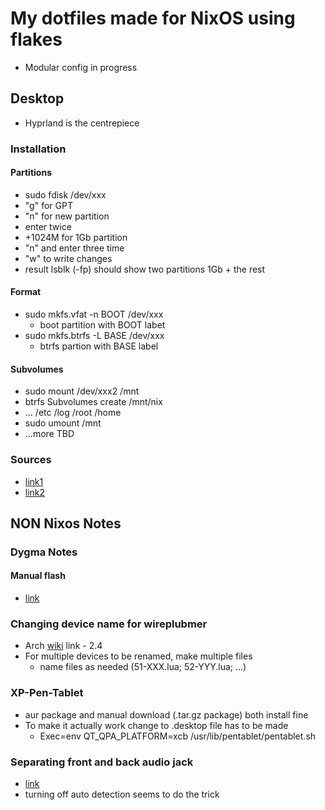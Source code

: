 # My dotfiles made for NixOS using flakes

- Modular config in progress

## Desktop

- Hyprland is the centrepiece

### Installation

#### Partitions 

- sudo fdisk /dev/xxx
- "g" for GPT 
- "n" for new partition
- enter twice
- +1024M for 1Gb partition
- "n" and enter three time
- "w" to write changes
- result lsblk (-fp) should show two partitions 1Gb + the rest

#### Format

- sudo mkfs.vfat -n BOOT /dev/xxx
  - boot partition with BOOT labet
- sudo mkfs.btrfs -L BASE /dev/xxx
  - btrfs partion with BASE label

#### Subvolumes

- sudo mount /dev/xxx2 /mnt
- btrfs Subvolumes create /mnt/nix
- ... /etc /log /root /home
- sudo umount /mnt
- ...more TBD

### Sources

- [link1](https://cnx.gdn/blog/butter/)
- [link2](https://mt-caret.github.io/blog/posts/2020-06-29-optin-state.html)

## NON Nixos Notes

### Dygma Notes

#### Manual flash

- [link](https://github.com/Dygmalab/Bazecor/issues/643#issuecomment-1884763670)

### Changing device name for wireplubmer

- Arch [wiki](https://wiki.archlinux.org/title/WirePlumber) link - 2.4
- For multiple devices to be renamed, make multiple files
  - name files as needed (51-XXX.lua; 52-YYY.lua; ...)

### XP-Pen-Tablet

- aur package and manual download (.tar.gz package) both install fine
- To make it actually work change to .desktop file has to be made
  - Exec=env QT_QPA_PLATFORM=xcb /usr/lib/pentablet/pentablet.sh

### Separating front and back audio jack

- [link](https://discussion.fedoraproject.org/t/how-can-i-disable-front-panel-jack-detection/80957/4)
- turning off auto detection seems to do the trick
